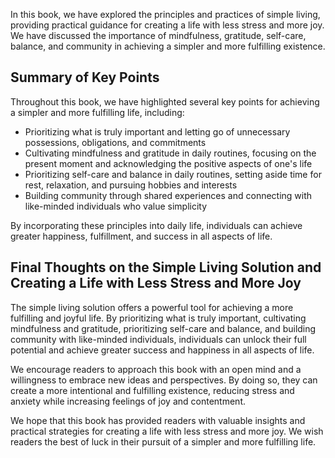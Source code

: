 
In this book, we have explored the principles and practices of simple living, providing practical guidance for creating a life with less stress and more joy. We have discussed the importance of mindfulness, gratitude, self-care, balance, and community in achieving a simpler and more fulfilling existence.

Summary of Key Points
---------------------

Throughout this book, we have highlighted several key points for achieving a simpler and more fulfilling life, including:

* Prioritizing what is truly important and letting go of unnecessary possessions, obligations, and commitments
* Cultivating mindfulness and gratitude in daily routines, focusing on the present moment and acknowledging the positive aspects of one's life
* Prioritizing self-care and balance in daily routines, setting aside time for rest, relaxation, and pursuing hobbies and interests
* Building community through shared experiences and connecting with like-minded individuals who value simplicity

By incorporating these principles into daily life, individuals can achieve greater happiness, fulfillment, and success in all aspects of life.

Final Thoughts on the Simple Living Solution and Creating a Life with Less Stress and More Joy
----------------------------------------------------------------------------------------------

The simple living solution offers a powerful tool for achieving a more fulfilling and joyful life. By prioritizing what is truly important, cultivating mindfulness and gratitude, prioritizing self-care and balance, and building community with like-minded individuals, individuals can unlock their full potential and achieve greater success and happiness in all aspects of life.

We encourage readers to approach this book with an open mind and a willingness to embrace new ideas and perspectives. By doing so, they can create a more intentional and fulfilling existence, reducing stress and anxiety while increasing feelings of joy and contentment.

We hope that this book has provided readers with valuable insights and practical strategies for creating a life with less stress and more joy. We wish readers the best of luck in their pursuit of a simpler and more fulfilling life.
